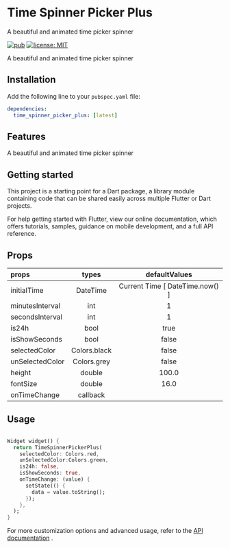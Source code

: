 # Time Spinner Picker Plus

A beautiful and animated time picker spinner

[![pub](https://img.shields.io/pub/v/time_spinner_picker_plus.svg)](https://pub.dev/packages/time_spinner_picker_plus)
[![license: MIT](https://img.shields.io/badge/license-MIT-yellow.svg)](https://opensource.org/licenses/MIT)

A beautiful and animated time picker spinner

## Installation

Add the following line to your `pubspec.yaml` file:

```yaml
dependencies:
  time_spinner_picker_plus: [latest]
```

## Features

A beautiful and animated time picker spinner

## Getting started

This project is a starting point for a Dart package, a library module containing code that can be shared easily across multiple Flutter or Dart projects.

For help getting started with Flutter, view our online documentation, which offers tutorials, samples, guidance on mobile development, and a full API reference.

## Props
| props           |    types     |          defaultValues          |
|:----------------|:------------:|:-------------------------------:|
| initialTime     |   DateTime   | Current Time [ DateTime.now() ] |
| minutesInterval |     int      |                1                |
| secondsInterval |     int      |                1                |
| is24h           |     bool     |              true               |
| isShowSeconds   |     bool     |              false              |
| selectedColor   | Colors.black |              false              |
| unSelectedColor | Colors.grey  |              false              |
| height          |    double    |              100.0              |
| fontSize        |    double    |              16.0               |
| onTimeChange    |   callback   |                                 |

## Usage
```dart

Widget widget() {
  return TimeSpinnerPickerPlus(
    selectedColor: Colors.red,
    unSelectedColor:Colors.green,
    is24h: false,
    isShowSeconds: true,
    onTimeChange: (value) {
      setState(() {
        data = value.toString();
      });
    },
  );
}
```
For more customization options and advanced usage, refer to the [API documentation](#)  .
